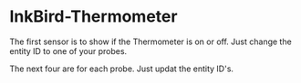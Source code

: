 # InkBird-Thermometer

 The first sensor is to show if the Thermometer is on or off. Just change the entity ID to one of your probes.
 
 The next four are for each probe. Just updat the entity ID's.
